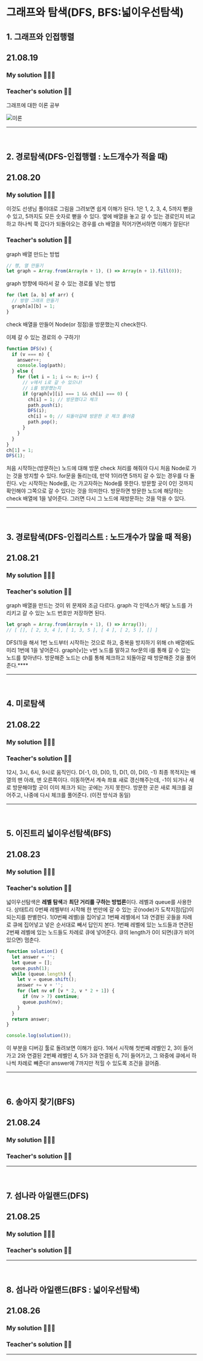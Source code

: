 # 그래프와 탐색(DFS, BFS:넓이우선탐색)

## 1. 그래프와 인접행렬

## 21.08.19

### My solution 👩🏻‍💻

### Teacher's solution 👨‍🏫

그래프에 대한 이론 공부

![이론](img/1.jpeg)

---

<br>

## 2. 경로탐색(DFS-인접행렬 : 노드개수가 적을 때)

## 21.08.20

### My solution 👩🏻‍💻

이것도 선생님 풀이대로 그림을 그려보면 쉽게 이해가 된다.
1은 1, 2, 3, 4, 5까지 뻗을 수 있고, 5까지도 모든 숫자로 뻗을 수 있다.
옆에 배열을 놓고 갈 수 있는 경로인지 비교하고 하나씩 쭉 갔다가 되돌아오는 경우를 ch 배열을 적어가면서하면 이해가 잘된다!

### Teacher's solution 👨‍🏫

graph 배열 만드는 방법

```js
// 행, 열 만들기
let graph = Array.from(Array(n + 1), () => Array(n + 1).fill(0));
```

graph 방향에 따라서 갈 수 있는 경로를 넣는 방법

```js
for (let [a, b] of arr) {
  // 방향 그래프 만들기
  graph[a][b] = 1;
}
```

check 배열을 만들어 Node(or 정점)을 방문했는지 check한다.

이제 갈 수 있는 경로의 수 구하기!

```js
function DFS(v) {
  if (v === n) {
    answer++;
    console.log(path);
  } else {
    for (let i = 1; i <= n; i++) {
      // v에서 i로 갈 수 있으냐!
      // i를 방문했는지
      if (graph[v][i] === 1 && ch[i] === 0) {
        ch[i] = 1; // 방문했다고 체크
        path.push(i);
        DFS(i);
        ch[i] = 0; // 되돌아갈때 방문한 곳 체크 풀어줌
        path.pop();
      }
    }
  }
}
ch[1] = 1;
DFS(1);
```

처음 시작하는(방문하는) 노드에 대해 방문 check 처리를 해줘야 다시 처음 Node로 가는 것을 방지할 수 있다.
for문을 돌리는데, 만약 1이라면 5까지 갈 수 있는 경우를 다 돌린다.
v는 시작하는 Node를, i는 가고자하는 Node를 뜻한다.
방문할 곳이 0인 것까지 확인해야 그쪽으로 갈 수 있다는 것을 의미한다.
방문하면 방문한 노드에 해당하는 check 배열에 1을 넣어준다.
그러면 다시 그 노드에 재방문하는 것을 막을 수 있다.

---

<br>

## 3. 경로탐색(DFS-인접리스트 : 노드개수가 많을 때 적용)

## 21.08.21

### My solution 👩🏻‍💻

### Teacher's solution 👨‍🏫

graph 배열을 만드는 것이 위 문제와 조금 다르다.
graph 각 인덱스가 해당 노드를 가리키고 갈 수 있는 노드 번호만 저장하면 된다.

```js
let graph = Array.from(Array(n + 1), () => Array());
// [ [], [ 2, 3, 4 ], [ 1, 3, 5 ], [ 4 ], [ 2, 5 ], [] ]
```

DFS(1)을 해서 1번 노드부터 시작하는 것으로 하고,
중복을 방지하기 위해 ch 배열에도 미리 1번에 1을 넣어준다.
graph[v]는 v번 노드를 말하고 for문의 i를 통해 갈 수 있는 노드를 찾아낸다.
방문해준 노드는 ch를 통해 체크하고 되돌아갈 때 방문해준 것을 풀어준다.\*\*\*\*

---

<br>

## 4. 미로탐색

## 21.08.22

### My solution 👩🏻‍💻

### Teacher's solution 👨‍🏫

12시, 3시, 6시, 9시로 움직인다. D(-1, 0), D(0, 1), D(1, 0), D(0, -1)
최종 목적지는 배열의 맨 아래, 맨 오른쪽이다.
이동하면서 계속 좌표 새로 갱신해주는데, -1이 되거나 새로 방문해야할 곳이 이미 체크가 되는 곳에는 가지 못한다.
방문한 곳은 새로 체크를 걸어주고, 나중에 다시 체크를 풀어준다. (이전 방식과 동일)

---

<br>

## 5. 이진트리 넓이우선탐색(BFS)

## 21.08.23

### My solution 👩🏻‍💻

### Teacher's solution 👨‍🏫

넓이우선탐색은 **레벨 탐색**과 **최단 거리를 구하는 방법론**이다.
레벨과 queue를 사용한다.
상태트리
0번째 레벨부터 시작해 한 번만에 갈 수 있는 곳(node)가 도착지점(답)이 되는지를 판별한다.
1(0번째 레벨)을 집어넣고 1번째 레벨에서 1과 연결된 곳들을 차례로 큐에 집어넣고 넣은 순서대로 빼서 답인지 본다.
1번째 레벨에 있는 노드들과 연관된 2번째 레벨에 있는 노드들도 차례로 큐에 넣어준다.
큐의 length가 0이 되면(큐가 비어있으면) 멈춘다.

```js
function solution() {
  let answer = '';
  let queue = [];
  queue.push(1);
  while (queue.length) {
    let v = queue.shift();
    answer += v + '';
    for (let nv of [v * 2, v * 2 + 1]) {
      if (nv > 7) continue;
      queue.push(nv);
    }
  }
  return answer;
}

console.log(solution());
```

이 부분을 디버깅 툴로 돌려보면 이해가 쉽다.
1에서 시작해 첫번째 레벨인 2, 3이 들어가고 2와 연결된 2번째 레벨인 4, 5가 3과 연결된 6, 7이 들어가고, 그 와중에 큐에서 하나씩 차례로 빼준다!
answer에 7까지만 적힐 수 있도록 조건을 걸어줌.

---

<br>

## 6. 송아지 찾기(BFS)

## 21.08.24

### My solution 👩🏻‍💻

### Teacher's solution 👨‍🏫

---

<br>

## 7. 섬나라 아일랜드(DFS)

## 21.08.25

### My solution 👩🏻‍💻

### Teacher's solution 👨‍🏫

---

<br>

## 8. 섬나라 아일랜드(BFS : 넓이우선탐색)

## 21.08.26

### My solution 👩🏻‍💻

### Teacher's solution 👨‍🏫

---

<br>
